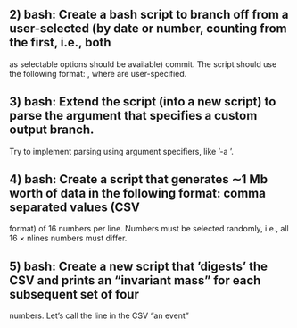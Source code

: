 ## 2) bash: Create a bash script to branch off from a user-selected (by date or number, counting from the first, i.e., both
as selectable options should be available) commit.
The script should use the following format: <name> <arguments>, where <arguments> are user-specified.

## 3) bash: Extend the script (into a new script) to parse the argument that specifies a custom output branch.
Try to implement parsing using argument specifiers, like ’-a <value>’.

## 4) bash: Create a script that generates ∼1 Mb worth of data in the following format: comma separated values (CSV
format) of 16 numbers per line.
Numbers must be selected randomly, i.e., all 16 × nlines numbers must differ.

## 5) bash: Create a new script that ’digests’ the CSV and prints an “invariant mass” for each subsequent set of four
numbers. Let’s call the line in the CSV “an event”
